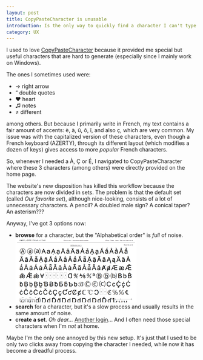 ```yaml
---
layout: post
title: CopyPasteCharacter is unusable
introduction: Is the only way to quickly find a character I can't type actually typing it?
category: UX
---
```


I used to love [CopyPasteCharacter](http://copypastecharacter.com/) because it provided me special but useful characters that are hard to generate (especially since I mainly work on Windows).

The ones I sometimes used were:

* &rarr; right arrow
* &#8220; double quotes
* &hearts; heart
* &#9835; notes
* &ne; different

among others. But because I primarily write in French, my text contains a fair amount of accents: è, à, û, ô, î, and also ç, which are very common. My issue was with the capitalized version of these characters, even though a French keyboard (AZERTY), through its different layout (which modifies a dozen of keys) gives access to more *popular* French characters.

So, whenever I needed a &Agrave;, &Ccedil; or &Eacute;, I navigated to CopyPasteCharacter where these 3 characters (among others) were directly provided on the home page.

The website's new disposition has killed this workflow because the characters are now divided in sets. The problem is that the default set (called *Our favorite set*), although nice-looking, consists of a lot of unnecessary characters. A pencil? A doubled male sign? A conical taper? An asterism???

Anyway, I've got 3 options now:

* **browse** for a character, but the "Alphabetical order" is *full* of noise.
![CopyPasteCharacter noise](/images/post/copypastecharacter-noise.png)
* **search** for a character, but it's a slow process and usually results in the same amount of noise.
* **create a set**. *Oh dear...* [Another login](/remember-login-not-password.html)... And I often need those special characters when I'm *not* at home.

Maybe I'm the only one annoyed by this new setup. It's just that I used to be only two clicks away from copying the character I needed, while now it has become a dreadful process.
